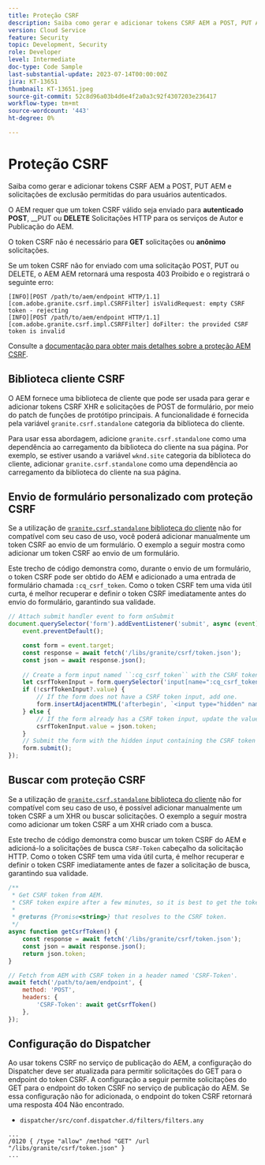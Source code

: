 ```yaml
---
title: Proteção CSRF
description: Saiba como gerar e adicionar tokens CSRF AEM a POST, PUT AEM e solicitações de exclusão permitidas do para usuários autenticados.
version: Cloud Service
feature: Security
topic: Development, Security
role: Developer
level: Intermediate
doc-type: Code Sample
last-substantial-update: 2023-07-14T00:00:00Z
jira: KT-13651
thumbnail: KT-13651.jpeg
source-git-commit: 52c8d96a03b4d6e4f2a0a3c92f4307203e236417
workflow-type: tm+mt
source-wordcount: '443'
ht-degree: 0%

---
```



# Proteção CSRF

Saiba como gerar e adicionar tokens CSRF AEM a POST, PUT AEM e solicitações de exclusão permitidas do para usuários autenticados.

O AEM requer que um token CSRF válido seja enviado para __autenticado__ __POST__, __PUT ou __DELETE__ Solicitações HTTP para os serviços de Autor e Publicação do AEM.

O token CSRF não é necessário para __GET__ solicitações ou __anônimo__ solicitações.

Se um token CSRF não for enviado com uma solicitação POST, PUT ou DELETE, o AEM AEM retornará uma resposta 403 Proibido e o registrará o seguinte erro:

```log
[INFO][POST /path/to/aem/endpoint HTTP/1.1][com.adobe.granite.csrf.impl.CSRFFilter] isValidRequest: empty CSRF token - rejecting
[INFO][POST /path/to/aem/endpoint HTTP/1.1][com.adobe.granite.csrf.impl.CSRFFilter] doFilter: the provided CSRF token is invalid
```

Consulte a [documentação para obter mais detalhes sobre a proteção AEM CSRF](https://experienceleague.adobe.com/docs/experience-manager-65/developing/introduction/csrf-protection.html).


## Biblioteca cliente CSRF

O AEM fornece uma biblioteca de cliente que pode ser usada para gerar e adicionar tokens CSRF XHR e solicitações de POST de formulário, por meio do patch de funções de protótipo principais. A funcionalidade é fornecida pela variável `granite.csrf.standalone` categoria da biblioteca do cliente.

Para usar essa abordagem, adicione `granite.csrf.standalone` como uma dependência ao carregamento da biblioteca do cliente na sua página. Por exemplo, se estiver usando a variável `wknd.site` categoria da biblioteca do cliente, adicionar `granite.csrf.standalone` como uma dependência ao carregamento da biblioteca do cliente na sua página.

## Envio de formulário personalizado com proteção CSRF

Se a utilização de [`granite.csrf.standalone` biblioteca do cliente](#csrf-client-library) não for compatível com seu caso de uso, você poderá adicionar manualmente um token CSRF ao envio de um formulário. O exemplo a seguir mostra como adicionar um token CSRF ao envio de um formulário.

Este trecho de código demonstra como, durante o envio de um formulário, o token CSRF pode ser obtido do AEM e adicionado a uma entrada de formulário chamada `:cq_csrf_token`. Como o token CSRF tem uma vida útil curta, é melhor recuperar e definir o token CSRF imediatamente antes do envio do formulário, garantindo sua validade.

```javascript
// Attach submit handler event to form onSubmit
document.querySelector('form').addEventListener('submit', async (event) => {
    event.preventDefault();

    const form = event.target;
    const response = await fetch('/libs/granite/csrf/token.json');
    const json = await response.json();
    
    // Create a form input named ``:cq_csrf_token`` with the CSRF token.
    let csrfTokenInput = form.querySelector('input[name=":cq_csrf_token"]');
    if (!csrfTokenInput?.value) {
        // If the form does not have a CSRF token input, add one.
        form.insertAdjacentHTML('afterbegin', `<input type="hidden" name=":cq_csrf_token" value="${json.token}">`);
    } else {
        // If the form already has a CSRF token input, update the value.
        csrfTokenInput.value = json.token;
    }
    // Submit the form with the hidden input containing the CSRF token
    form.submit();
});
```

## Buscar com proteção CSRF

Se a utilização de [`granite.csrf.standalone` biblioteca do cliente](#csrf-client-library) não for compatível com seu caso de uso, é possível adicionar manualmente um token CSRF a um XHR ou buscar solicitações. O exemplo a seguir mostra como adicionar um token CSRF a um XHR criado com a busca.

Este trecho de código demonstra como buscar um token CSRF do AEM e adicioná-lo a solicitações de busca `CSRF-Token` cabeçalho da solicitação HTTP. Como o token CSRF tem uma vida útil curta, é melhor recuperar e definir o token CSRF imediatamente antes de fazer a solicitação de busca, garantindo sua validade.

```javascript
/**
 * Get CSRF token from AEM.
 * CSRF token expire after a few minutes, so it is best to get the token before each request.
 * 
 * @returns {Promise<string>} that resolves to the CSRF token.
 */
async function getCsrfToken() {
    const response = await fetch('/libs/granite/csrf/token.json');
    const json = await response.json();
    return json.token;
}

// Fetch from AEM with CSRF token in a header named 'CSRF-Token'.
await fetch('/path/to/aem/endpoint', {
    method: 'POST',
    headers: {
        'CSRF-Token': await getCsrfToken()
    },
});
```

## Configuração do Dispatcher

Ao usar tokens CSRF no serviço de publicação do AEM, a configuração do Dispatcher deve ser atualizada para permitir solicitações do GET para o endpoint do token CSRF. A configuração a seguir permite solicitações do GET para o endpoint do token CSRF no serviço de publicação do AEM. Se essa configuração não for adicionada, o endpoint do token CSRF retornará uma resposta 404 Não encontrado.

* `dispatcher/src/conf.dispatcher.d/filters/filters.any`

```
...
/0120 { /type "allow" /method "GET" /url "/libs/granite/csrf/token.json" }
...
```
